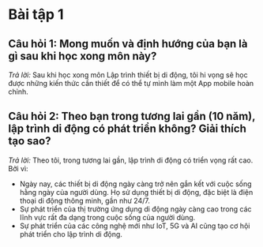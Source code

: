 # Bài tập 1
## Câu hỏi 1: Mong muốn và định hướng của bạn là gì sau khi học xong môn này?
*Trả lời:* Sau khi học xong môn Lập trình thiết bị di động, tôi hi vọng sẽ học được những kiến thức cần thiết để có thể tự mình làm một App mobile hoàn chỉnh.

## Câu hỏi 2: Theo bạn trong tương lai gần (10 năm), lập trình di động có phát triển không? Giải thích tạo sao?
*Trả lời:* Theo tôi, trong tương lai gần, lập trình di động có triển vọng rất cao. Bởi vì:
* Ngày nay, các thiết bị di động ngày càng trở nên gắn kết với cuộc sống hằng ngày của người dùng. Họ sử dụng thiết bị di động, đặc biệt là điện thoại di động thông minh, gần như 24/7.
* Sự phát triển của thị trường ứng dụng di động ngày càng cao trong các lĩnh vực rất đa dạng trong cuộc sống của người dùng.
* Sự phát triển của các công nghệ mới như IoT, 5G và AI cũng tạo cơ hội phát triển cho lập trình di động.